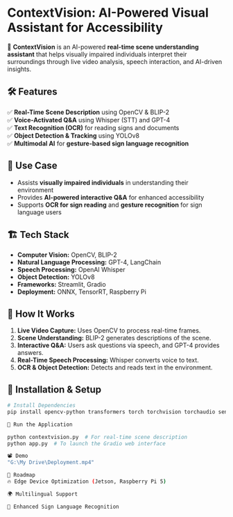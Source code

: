 # ContextVision: AI-Powered Visual Assistant for Accessibility

🚀 **ContextVision** is an AI-powered **real-time scene understanding assistant** that helps visually impaired individuals interpret their surroundings through live video analysis, speech interaction, and AI-driven insights.

## 🛠 Features
✅ **Real-Time Scene Description** using OpenCV & BLIP-2  
✅ **Voice-Activated Q&A** using Whisper (STT) and GPT-4  
✅ **Text Recognition (OCR)** for reading signs and documents  
✅ **Object Detection & Tracking** using YOLOv8  
✅ **Multimodal AI** for **gesture-based sign language recognition**  

## 🎯 Use Case
- Assists **visually impaired individuals** in understanding their environment
- Provides **AI-powered interactive Q&A** for enhanced accessibility
- Supports **OCR for sign reading** and **gesture recognition** for sign language users

## 🏗 Tech Stack
- **Computer Vision:** OpenCV, BLIP-2
- **Natural Language Processing:** GPT-4, LangChain
- **Speech Processing:** OpenAI Whisper
- **Object Detection:** YOLOv8
- **Frameworks:** Streamlit, Gradio
- **Deployment:** ONNX, TensorRT, Raspberry Pi

## 🚀 How It Works
1. **Live Video Capture:** Uses OpenCV to process real-time frames.
2. **Scene Understanding:** BLIP-2 generates descriptions of the scene.
3. **Interactive Q&A:** Users ask questions via speech, and GPT-4 provides answers.
4. **Real-Time Speech Processing:** Whisper converts voice to text.
5. **OCR & Object Detection:** Detects and reads text in the environment.

## 📌 Installation & Setup
```bash
# Install Dependencies
pip install opencv-python transformers torch torchvision torchaudio sentence-transformers openai langchain gtts onnxruntime peft accelerate bitsandbytes streamlit gradio ultralytics

🚀 Run the Application

python contextvision.py  # For real-time scene description
python app.py  # To launch the Gradio web interface

📽️ Demo
"G:\My Drive\Deployment.mp4"

📌 Roadmap
🔥 Edge Device Optimization (Jetson, Raspberry Pi 5)

🌍 Multilingual Support

🦾 Enhanced Sign Language Recognition
